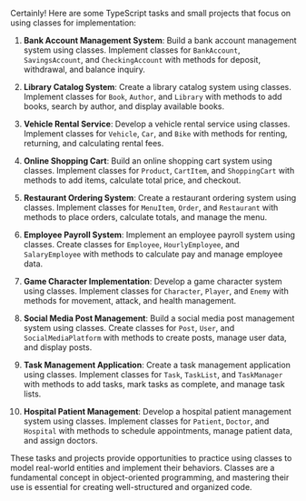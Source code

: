 Certainly! Here are some TypeScript tasks and small projects that focus on using classes for implementation:

1. **Bank Account Management System**:
   Build a bank account management system using classes. Implement classes for `BankAccount`, `SavingsAccount`, and `CheckingAccount` with methods for deposit, withdrawal, and balance inquiry.

2. **Library Catalog System**:
   Create a library catalog system using classes. Implement classes for `Book`, `Author`, and `Library` with methods to add books, search by author, and display available books.

3. **Vehicle Rental Service**:
   Develop a vehicle rental service using classes. Implement classes for `Vehicle`, `Car`, and `Bike` with methods for renting, returning, and calculating rental fees.

4. **Online Shopping Cart**:
   Build an online shopping cart system using classes. Implement classes for `Product`, `CartItem`, and `ShoppingCart` with methods to add items, calculate total price, and checkout.

5. **Restaurant Ordering System**:
   Create a restaurant ordering system using classes. Implement classes for `MenuItem`, `Order`, and `Restaurant` with methods to place orders, calculate totals, and manage the menu.

6. **Employee Payroll System**:
   Implement an employee payroll system using classes. Create classes for `Employee`, `HourlyEmployee`, and `SalaryEmployee` with methods to calculate pay and manage employee data.

7. **Game Character Implementation**:
   Develop a game character system using classes. Implement classes for `Character`, `Player`, and `Enemy` with methods for movement, attack, and health management.

8. **Social Media Post Management**:
   Build a social media post management system using classes. Create classes for `Post`, `User`, and `SocialMediaPlatform` with methods to create posts, manage user data, and display posts.

9. **Task Management Application**:
   Create a task management application using classes. Implement classes for `Task`, `TaskList`, and `TaskManager` with methods to add tasks, mark tasks as complete, and manage task lists.

10. **Hospital Patient Management**:
    Develop a hospital patient management system using classes. Implement classes for `Patient`, `Doctor`, and `Hospital` with methods to schedule appointments, manage patient data, and assign doctors.

These tasks and projects provide opportunities to practice using classes to model real-world entities and implement their behaviors. Classes are a fundamental concept in object-oriented programming, and mastering their use is essential for creating well-structured and organized code.
